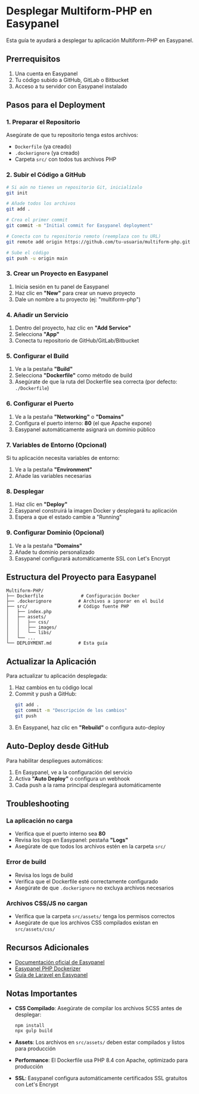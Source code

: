 # Desplegar Multiform-PHP en Easypanel

Esta guía te ayudará a desplegar tu aplicación Multiform-PHP en Easypanel.

## Prerrequisitos

1. Una cuenta en Easypanel
2. Tu código subido a GitHub, GitLab o Bitbucket
3. Acceso a tu servidor con Easypanel instalado

## Pasos para el Deployment

### 1. Preparar el Repositorio

Asegúrate de que tu repositorio tenga estos archivos:
- `Dockerfile` (ya creado)
- `.dockerignore` (ya creado)
- Carpeta `src/` con todos tus archivos PHP

### 2. Subir el Código a GitHub

```bash
# Si aún no tienes un repositorio Git, inicialízalo
git init

# Añade todos los archivos
git add .

# Crea el primer commit
git commit -m "Initial commit for Easypanel deployment"

# Conecta con tu repositorio remoto (reemplaza con tu URL)
git remote add origin https://github.com/tu-usuario/multiform-php.git

# Sube el código
git push -u origin main
```

### 3. Crear un Proyecto en Easypanel

1. Inicia sesión en tu panel de Easypanel
2. Haz clic en **"New"** para crear un nuevo proyecto
3. Dale un nombre a tu proyecto (ej: "multiform-php")

### 4. Añadir un Servicio

1. Dentro del proyecto, haz clic en **"Add Service"**
2. Selecciona **"App"**
3. Conecta tu repositorio de GitHub/GitLab/Bitbucket

### 5. Configurar el Build

1. Ve a la pestaña **"Build"**
2. Selecciona **"Dockerfile"** como método de build
3. Asegúrate de que la ruta del Dockerfile sea correcta (por defecto: `./Dockerfile`)

### 6. Configurar el Puerto

1. Ve a la pestaña **"Networking"** o **"Domains"**
2. Configura el puerto interno: **80** (el que Apache expone)
3. Easypanel automáticamente asignará un dominio público

### 7. Variables de Entorno (Opcional)

Si tu aplicación necesita variables de entorno:
1. Ve a la pestaña **"Environment"**
2. Añade las variables necesarias

### 8. Desplegar

1. Haz clic en **"Deploy"**
2. Easypanel construirá la imagen Docker y desplegará tu aplicación
3. Espera a que el estado cambie a "Running"

### 9. Configurar Dominio (Opcional)

1. Ve a la pestaña **"Domains"**
2. Añade tu dominio personalizado
3. Easypanel configurará automáticamente SSL con Let's Encrypt

## Estructura del Proyecto para Easypanel

```
Multiform-PHP/
├── Dockerfile              # Configuración Docker
├── .dockerignore          # Archivos a ignorar en el build
├── src/                   # Código fuente PHP
│   ├── index.php
│   ├── assets/
│   │   ├── css/
│   │   ├── images/
│   │   └── libs/
│   └── ...
└── DEPLOYMENT.md          # Esta guía
```

## Actualizar la Aplicación

Para actualizar tu aplicación desplegada:

1. Haz cambios en tu código local
2. Commit y push a GitHub:
   ```bash
   git add .
   git commit -m "Descripción de los cambios"
   git push
   ```
3. En Easypanel, haz clic en **"Rebuild"** o configura auto-deploy

## Auto-Deploy desde GitHub

Para habilitar despliegues automáticos:

1. En Easypanel, ve a la configuración del servicio
2. Activa **"Auto Deploy"** o configura un webhook
3. Cada push a la rama principal desplegará automáticamente

## Troubleshooting

### La aplicación no carga

- Verifica que el puerto interno sea **80**
- Revisa los logs en Easypanel: pestaña **"Logs"**
- Asegúrate de que todos los archivos estén en la carpeta `src/`

### Error de build

- Revisa los logs de build
- Verifica que el Dockerfile esté correctamente configurado
- Asegúrate de que `.dockerignore` no excluya archivos necesarios

### Archivos CSS/JS no cargan

- Verifica que la carpeta `src/assets/` tenga los permisos correctos
- Asegúrate de que los archivos CSS compilados existan en `src/assets/css/`

## Recursos Adicionales

- [Documentación oficial de Easypanel](https://easypanel.io/docs)
- [Easypanel PHP Dockerizer](https://easypanel.io/dockerizer/php/)
- [Guía de Laravel en Easypanel](https://easypanel.io/docs/quickstarts/laravel)

## Notas Importantes

- **CSS Compilado**: Asegúrate de compilar los archivos SCSS antes de desplegar:
  ```bash
  npm install
  npx gulp build
  ```

- **Assets**: Los archivos en `src/assets/` deben estar compilados y listos para producción

- **Performance**: El Dockerfile usa PHP 8.4 con Apache, optimizado para producción

- **SSL**: Easypanel configura automáticamente certificados SSL gratuitos con Let's Encrypt
